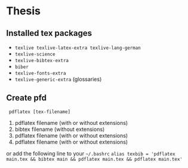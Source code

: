 # Thesis

## Installed tex packages

* `texlive texlive-latex-extra texlive-lang-german`
* `texlive-science`
* `texlive-bibtex-extra`
* `biber`
* `texlive-fonts-extra`
* `texlive-generic-extra` (glossaries)

## Create pfd
` pdflatex [tex-filename]`

1. pdflatex filename (with or without extensions)
2. bibtex filename (without extensions)
3. pdflatex filename (with or without extensions)
4. pdflatex filename (with or without extensions)

or add the following line to your `~/.bashrc`
``` alias texbib = 'pdflatex main.tex && bibtex main && pdflatex main.tex && pdflatex main.tex' ```


